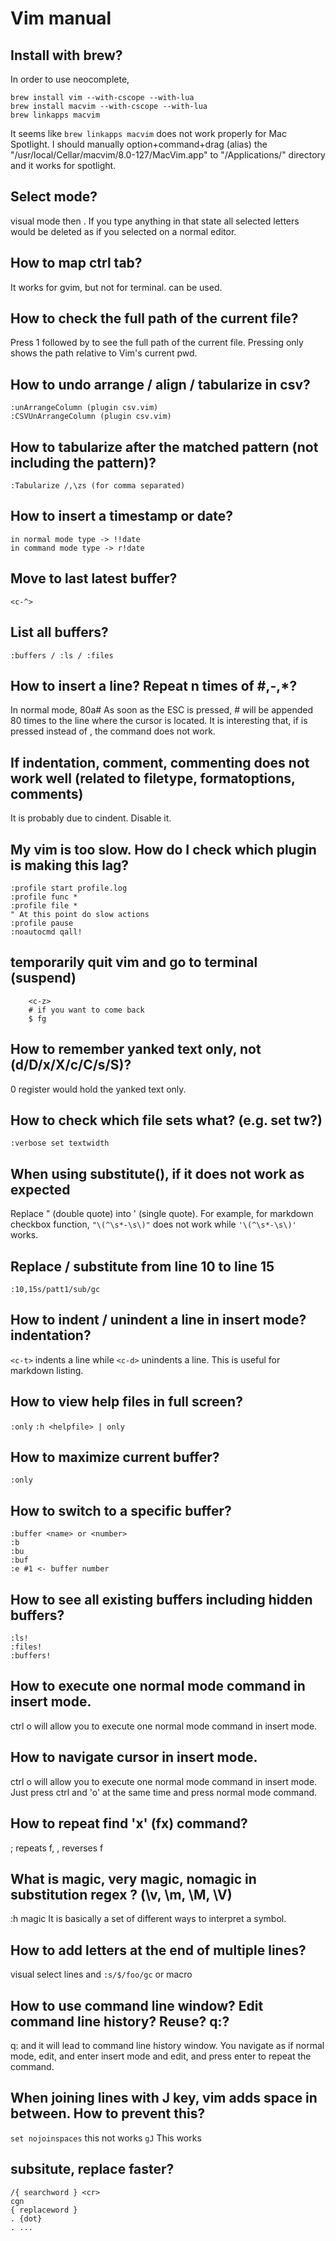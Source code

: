 # Vim manual

## Install with brew?
In order to use neocomplete,
```
brew install vim --with-cscope --with-lua
brew install macvim --with-cscope --with-lua
brew linkapps macvim
```
It seems like `brew linkapps macvim` does not work properly for Mac Spotlight. I should manually option+command+drag (alias) the "/usr/local/Cellar/macvim/8.0-127/MacVim.app" to "/Applications/" directory and it works for spotlight.

## Select mode?
visual mode then <c-g>. If you type anything in that state all selected letters would be deleted as if you selected on a normal editor. 

## How to map ctrl tab?
It works for gvim, but not for terminal. <c-tab> can be used.

## How to check the full path of the current file?
Press 1 followed by <c-g> to see the full path of the current file.
Pressing only <c-g> shows the path relative to Vim's current pwd.

## How to undo arrange / align / tabularize in csv?
	:unArrangeColumn (plugin csv.vim)
	:CSVUnArrangeColumn (plugin csv.vim)

## How to tabularize after the matched pattern (not including the pattern)?
	:Tabularize /,\zs (for comma separated)

## How to insert a timestamp or date?
	in normal mode type -> !!date
	in command mode type -> r!date

## Move to last latest buffer?
	<c-^>

## List all buffers?
	:buffers / :ls / :files

## How to insert a line? Repeat n times of #,-,*?
In normal mode,
    80a#<ESC>
As soon as the ESC is pressed, # will be appended 80 times to the line where the cursor is located.
It is interesting that, if <c-c> is pressed instead of <ESC>, the command does not work. 

## If indentation, comment, commenting does not work well (related to filetype, formatoptions, comments) 
It is probably due to cindent. Disable it.

## My vim is too slow. How do I check which plugin is making this lag?
    :profile start profile.log
    :profile func *
    :profile file *
    " At this point do slow actions
    :profile pause
    :noautocmd qall!

## temporarily quit vim and go to terminal (suspend)
```
    <c-z>
    # if you want to come back
    $ fg
```

## How to remember yanked text only, not (d/D/x/X/c/C/s/S)?
0 register would hold the yanked text only.

## How to check which file sets what? (e.g. set tw?)
`:verbose set textwidth`

## When using substitute(), if it does not work as expected
Replace " (double quote) into ' (single quote).
For example, for markdown checkbox function,
`"\(^\s*-\s\)"` does not work while `'\(^\s*-\s\)'` works.

## Replace / substitute from line 10 to line 15
`:10,15s/patt1/sub/gc`

## How to indent / unindent a line in insert mode? indentation?
`<c-t>` indents a line while `<c-d>` unindents a line.
This is useful for markdown listing.

## How to view help files in full screen?
`:only`
`:h <helpfile> | only`

## How to maximize current buffer?
`:only`

## How to switch to a specific buffer?
```
:buffer <name> or <number>
:b
:bu 
:buf
:e #1 <- buffer number
```

## How to see all existing buffers including hidden buffers?
```
:ls!
:files!
:buffers!
```

## How to execute one normal mode command in insert mode.
ctrl o will allow you to execute one normal mode command in insert mode.

## How to navigate cursor in insert mode.
ctrl o will allow you to execute one normal mode command in insert mode.
Just press ctrl and 'o' at the same time and press normal mode command.

## How to repeat find 'x' (fx) command?
; repeats f, , reverses f

## What is magic, very magic, nomagic in substitution regex ? (\v, \m, \M, \V)
:h magic
It is basically a set of different ways to interpret a symbol.

## How to add letters at the end of multiple lines?
visual select lines and 
`:s/$/foo/gc`
or macro

## How to use command line window? Edit  command line history? Reuse? q:?
q: and it will lead to command line history window.
You navigate as if normal mode, edit, and enter insert mode and edit, and press enter to repeat the command.

## When joining lines with J key, vim adds space in between. How to prevent this?
`set nojoinspaces` this not works
`gJ` This works

## subsitute, replace faster?
```
/{ searchword } <cr>
cgn
{ replaceword }
. {dot}
. ...
```


